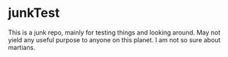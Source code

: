 # junkTest
This is a junk repo, mainly for testing things and looking around. May not yield any useful purpose to anyone on this planet. 
I am not so sure about martians.
